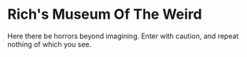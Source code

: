 # Rich's Museum Of The Weird
Here there be horrors beyond imagining.
Enter with caution, and repeat nothing of which you see.
